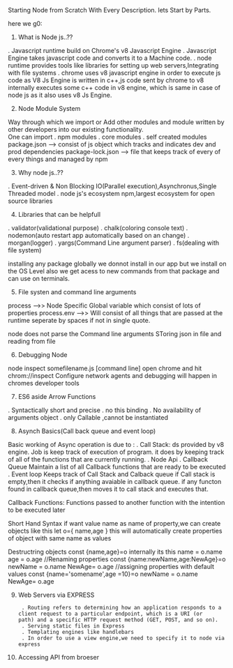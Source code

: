 Starting Node from Scratch With Every Description.
lets Start by Parts.


here we g0:

1) What is Node js..??

. Javascript runtime build on Chrome's v8 Javascript Engine
. Javascript Engine takes javascript code and converts it to a Machine code.
. node runtime provides tools like libraries for setting up web servers,Integrating with file systems
. chrome uses v8 javascript engine in order to execute js code as V8 Js Engine is written in c++,js code sent by chrome to v8           internally executes some c++ code in v8 engine, which is same in case of node js as it also uses v8 Js Engine.

2) Node Module System

Way through which we import or Add other modules and module written by other developers into our existing functionality.    
    One can import
        . npm modules
        . core modules
        . self created modules
package.json --> consist of js object which tracks and indicates dev and prod dependencies
package-lock.json --> file that keeps track of every of every things and managed by npm


3) Why node js..??

. Event-driven & Non Blocking IO(Parallel execution),Asynchronus,Single Threaded model
. node js's ecosystem npm,largest ecosystem for open source libraries

4) Libraries that can be helpfull

. validator(validational purpose)
. chalk(coloring console text)
. nodemon(auto restart app automatically based on an change)
. morgan(logger)
. yargs(Command Line argument parser)
. fs(dealing with file system)
 
 installing any package globally we donnot install in our app but we install on the OS Level also we get acess to new commands from that package and can use on terminals.

 5) File systen and command line arguments

process -->> Node Specific Global variable which consist of lots of properties
process.env -->> Will consist of all things that are passed at the runtime seperate by spaces if not in single quote.

node does not parse the Command line arguments 
SToring json in file and reading from file

6) Debugging Node

node inspect somefilename.js [command line]
open chrome and hit chrom://inspect
Configure network agents
and debugging will happen in chromes developer tools

7) ES6 aside Arrow Functions

. Syntactically short and precise
. no this binding
. No availability of arguments object 
. only Callable ,cannot be instantiated

8) Asynch Basics(Call back queue and event loop)


Basic working of Async operation is due to :
    . Call Stack: 
            ds provided by v8 engine.
            Job is keep track of execution of program.
            it does by keeping track of all of the functions that are currently running.
    . Node Api
    . Callback Queue
            Maintain a list of all Callback functions that are ready to be executed
    . Event loop
            Keeps track of Call Stack and Calback queue
            if Call stack is empty,then it checks if anything avaiable in callback queue.
            if any functon found in callback queue,then moves it to call stack and executes that. 

Callback Functions:
    Functions passed to another function with the intention to be executed later

Short Hand Syntax
        if want value name as name of property,we can create objects like this
        let o={
                name,age
        }
        this will automatically create properties of object with same name as values

Destructring objects
        const {name,age}=o
        internally its this
        name = o.name 
        age = o.age
        //Renaming properties
        const {name:newName,age:NewAge}=o
        newName = o.name 
        NewAge= o.age
        //assigning properties with default values
        const {name='somename',age =10}=o
        newName = o.name 
        NewAge= o.age

9) Web Servers via EXPRESS

        . Routing refers to determining how an application responds to a client request to a particular endpoint, which is a URI (or    path) and a specific HTTP request method (GET, POST, and so on).
        . Serving static files in Express
        . Templating engines like handlebars
        . In order to use a view engine,we need to specify it to node via express

10) Accessing API from broeser